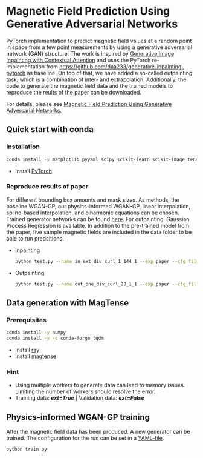 # Magnetic Field Prediction Using Generative Adversarial Networks

PyTorch implementation to predict magnetic field values at a random point in space from a few point measurements by using a generative adversarial network (GAN) structure. The work is inspired by [Generative Image Inpainting with Contextual Attention](https://arxiv.org/abs/1801.07892) and uses the PyTorch re-implementation from https://github.com/daa233/generative-inpainting-pytorch as baseline.
On top of that, we have added a so-called outpainting task, which is a combination of inter- and extrapolation.
Additionally, the code to generate the magnetic field data and the trained models to reproduce the reults of the paper can be downloaded.

For details, please see [Magnetic Field Prediction Using Generative Adversarial Networks](https://arxiv.org/abs/2203.07897).


## Quick start with conda

### Installation
```bash
conda install -y matplotlib pyyaml scipy scikit-learn scikit-image tensorboard notebook conda-build
```
- Install [PyTorch](https://pytorch.org/get-started/locally/)

### Reproduce results of paper
For different bounding box amounts and mask sizes. As methods, the baseline WGAN-GP, our physics-informed WGAN-GP, linear interpolation, spline-based interpolation, and biharmonic equations can be chosen. Trained generator networks can be found [here](magfield-prediction/checkpoints/). For outpainting, Gaussian Process Regression is available.
In addition to the pre-trained model from the paper, five sample magnetic fields are included in the data folder to be able to run predcitions.

- Inpainting

    ```bash
    python test.py --name in_ext_div_curl_1_144_1 --exp paper --cfg_file test_in.yaml --box_amount 1 --mask_size 144 --method wgan
    ````

- Outpainting

    ```bash
    python test.py --name out_one_div_curl_20_1_1 --exp paper --cfg_file test_out.yaml --box_amount 20 --mask_size 1 --method wgan
    ```


## Data generation with MagTense

### Prerequisites

```bash
conda install -y numpy
conda install -y -c conda-forge tqdm
```
- Install [ray](https://docs.ray.io/en/latest/ray-overview/installation.html)
- Install [magtense](https://github.com/cmt-dtu-energy/MagTense/tree/master/python)

### Hint

- Using multiple workers to generate data can lead to memory issues. Limiting the number of workers should resolve the error.
- Training data: ***ext=True*** | Validation data: ***ext=False***


## Physics-informed WGAN-GP training

After the magnetic field data has been produced. A new generator can be trained. The configuration for the run can be set in a [YAML-file](magfield-prediction/configs/config.yaml).

```bash
python train.py
```

